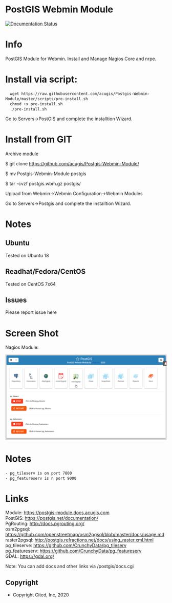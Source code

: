 
# PostGIS Webmin Module

[![Documentation Status](https://readthedocs.org/projects/nagios-webmin-module/badge/?version=latest)](https://nagios-module.citedcorp.com/en/latest/?badge=latest)



# Info
PostGIS Module for Webmin.  Install and Manage Nagios Core and nrpe.

# Install via script:

      wget https://raw.githubusercontent.com/acugis/Postgis-Webmin-Module/master/scripts/pre-install.sh
      chmod +x pre-install.sh
      ./pre-install.sh

Go to Servers->PostGIS and complete the installtion Wizard.

# Install from GIT
Archive module

$ git clone https://github.com/acugis/Postgis-Webmin-Module/

$ mv Postgis-Webmin-Module postgis

$ tar -cvzf postgis.wbm.gz postgis/

Upload from Webmin->Webmin Configuration->Webmin Modules

Go to Servers->Postgis and complete the installtion Wizard.

# Notes

## **Ubuntu**
Tested on Ubuntu 18

## **Readhat/Fedora/CentOS**
Tested on CentOS 7x64

## **Issues**
Please report issue here

# Screen Shot

Nagios Module:

![POstGIS](docs/_static/postgis.png)

# Notes
	- pg_tileserv is on port 7800
	- pg_featureserv is n port 9000

# Links
Module:         https://postgis-module.docs.acugis.com<br>
PostGIS:        https://postgis.net/documentation/<br>
PgRouting:      http://docs.pgrouting.org/<br>
osm2pgsql:      https://github.com/openstreetmap/osm2pgsql/blob/master/docs/usage.md<br>
raster2pgsql:   http://postgis.refractions.net/docs/using_raster.xml.html<br>
pg_tileserve:   https://github.com/CrunchyData/pg_tileserv<br>
pg_featureserv: https://github.com/CrunchyData/pg_featureserv<br>
GDAL:           https://gdal.org/<br>

Note: You can add docs and other links via /postgis/docs.cgi

Copyright
---------

* Copyright Cited, Inc, 2020
